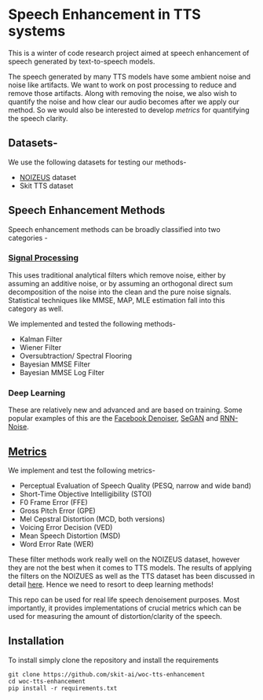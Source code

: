 # Speech Enhancement in TTS systems
This is a winter of code research project aimed at speech enhancement of speech generated by text-to-speech models.

The speech generated by many TTS models have some ambient noise and noise like artifacts. 
We want to work on post processing to reduce and remove those artifacts. Along with removing the noise, we also wish to quantify the noise and how clear our audio becomes after we apply our method. So we would also be interested to develop *metrics* for quantifying the speech clarity.

## Datasets-

We use the following datasets for testing our methods-
- [NOIZEUS](https://ecs.utdallas.edu/loizou/speech/noizeus/) dataset
- Skit TTS dataset

## Speech Enhancement Methods

Speech enhancement methods can be broadly classified into two categories - 

### [Signal Processing](https://github.com/skit-ai/woc-tts-enhancement/tree/main/Filters)

This uses traditional analytical filters which remove noise, either by assuming an additive noise, or by assuming an orthogonal direct sum decomposition of the noise into the clean and the pure noise signals. Statistical techniques like MMSE, MAP, MLE estimation fall into this category as well.

We implemented and tested the following methods-

- Kalman Filter
- Wiener Filter
- Oversubtraction/ Spectral Flooring
- Bayesian MMSE Filter
- Bayesian MMSE Log Filter

### Deep Learning

These are relatively new and advanced and are based on training. Some popular examples of this are the [Facebook Denoiser](https://github.com/facebookresearch/denoiser), [SeGAN](https://github.com/santi-pdp/segan_pytorch) and [RNN-Noise](https://github.com/xiph/rnnoise).

## [Metrics](https://github.com/skit-ai/woc-tts-enhancement/tree/main/Metrics)

We implement and test the following metrics-

- Perceptual Evaluation of Speech Quality (PESQ, narrow and wide band)
- Short-Time Objective Intelligibility (STOI) 
- F0 Frame Error (FFE)
- Gross Pitch Error (GPE)
- Mel Cepstral Distortion (MCD, both versions) 
- Voicing Error Decision (VED)  
- Mean Speech Distortion (MSD)
- Word Error Rate (WER)


These filter methods work really well on the NOIZEUS dataset, however they are not the best when it comes to TTS models. The results of applying the filters on the NOIZUES as well as the TTS dataset has been discussed in detail [here](https://docs.google.com/presentation/d/12zHLefbkZoakgsf8_EFHNvmXPyeizbsL/edit?usp=sharing&ouid=103201416325155759704&rtpof=true&sd=true). Hence we need to resort to deep learning methods! 

This repo can be used for real life speech denoisement purposes. Most importantly, it provides implementations of crucial metrics which can be used for measuring the amount of distortion/clarity of the speech.

## Installation

To install simply clone the repository and install the requirements

```
git clone https://github.com/skit-ai/woc-tts-enhancement
cd woc-tts-enhancement
pip install -r requirements.txt
```

